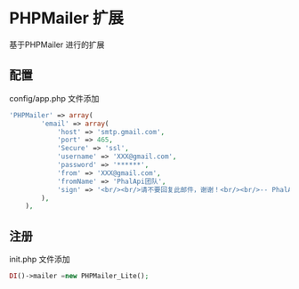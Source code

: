 # PHPMailer 扩展
基于PHPMailer 进行的扩展

## 配置
config/app.php 文件添加
```php
'PHPMailer' => array(
        'email' => array(
            'host' => 'smtp.gmail.com',
            'port' => 465,
            'Secure' => 'ssl',
            'username' => 'XXX@gmail.com',
            'password' => '******',
            'from' => 'XXX@gmail.com',
            'fromName' => 'PhalApi团队',
            'sign' => '<br/><br/>请不要回复此邮件，谢谢！<br/><br/>-- PhalApi团队敬上 ',
        ),
    ),
```

## 注册
init.php 文件添加
```php
DI()->mailer =new PHPMailer_Lite();
```